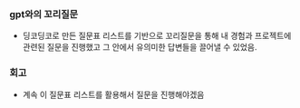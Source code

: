 ### gpt와의 꼬리질문

- 딩코딩코로 만든 질문표 리스트를 기반으로 꼬리질문을 통해 내 경험과 프로젝트에 관련된 질문을 진행했고 그 안에서 유의미한 답변들을 끌어낼 수 있었음.

### 회고

- 계속 이 질문표 리스트를 활용해서 질문을 진행해야겠음
